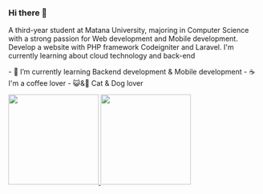 ### Hi there 👋

A third-year student at Matana University, majoring in Computer Science with a strong passion for Web development and Mobile development. Develop a website with PHP framework Codeigniter and Laravel. I'm currently learning about cloud technology and back-end

<!-- - 🔭 I’m currently studying at Matana University majoring in Computer Science --!>
- 🌱 I’m currently learning Backend development & Mobile development
- ☕ I'm a coffee lover
- 😺&🐶 Cat & Dog lover

<p align="left">
<a href="https://github.com/robertheo15">
  <img height="180em" src="https://github-readme-stats-eight-theta.vercel.app/api?username=robertheo15&show_icons=true&theme=algolia&include_all_commits=true&count_private=true"/>
  <img height="180em" src="https://github-readme-stats-eight-theta.vercel.app/api/top-langs/?username=robertheo15&layout=compact&langs_count=8&theme=algolia"/>
</a>
</p>

<!-- - 👯 I’m looking to collaborate on ...
- 🤔 I’m looking for help with ...
- 💬 Ask me about ...
- 📫 How to reach me: ...
- 😄 Pronouns: ...
- ⚡ Fun fact: ...
--!>
